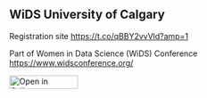 ## WiDS University of Calgary

Registration site https://t.co/qBBY2vvVld?amp=1

Part of Women in Data Science (WiDS) Conference https://www.widsconference.org/

<a href="https://tinyurl.com/y7cu94rr" target="_parent"><img src="https://raw.githubusercontent.com/callysto/curriculum-notebooks/master/open-in-callysto-button.svg?sanitize=true" width="123" height="24" alt="Open in Callysto"></a>
